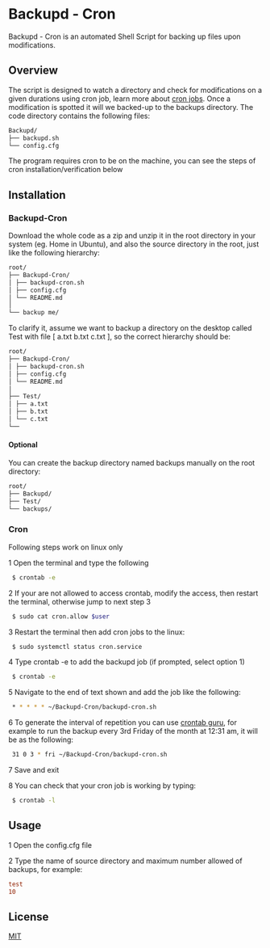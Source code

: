 # Backupd - Cron

Backupd - Cron is an automated Shell Script for backing up files upon modifications.

## Overview

The script is designed to watch a directory and check for modifications on a given durations using cron job, learn more about [cron jobs](https://www.freecodecamp.org/news/cron-jobs-in-linux). Once a modification is spotted it will we backed-up to the backups directory.
The code directory contains the following files:

```markdown
Backupd/
├── backupd.sh
└── config.cfg
```

The program requires cron to be on the machine, you can see the steps of cron installation/verification below

## Installation

### Backupd-Cron

Download the whole code as a zip and unzip it in the root directory in your system (eg. Home in Ubuntu), and also the source directory in the root, just like the following hierarchy:

```markdown
root/
├── Backupd-Cron/
│ ├── backupd-cron.sh
│ ├── config.cfg
│ └── README.md
│
└── backup me/
```

To clarify it, assume we want to backup a directory on the desktop called Test with file [ a.txt b.txt c.txt ], so the correct hierarchy should be:

```markdown
root/
├── Backupd-Cron/
│ ├── backupd-cron.sh
│ ├── config.cfg
│ └── README.md
│
├── Test/
│ ├── a.txt
│ ├── b.txt
│ └── c.txt
└──
```

#### Optional

You can create the backup directory named backups manually on the root directory:

```markdown
root/
├── Backupd/
├── Test/
└── backups/
```

### Cron

Following steps work on linux only

1 Open the terminal and type the following

```bash
 $ crontab -e
```

2 If your are not allowed to access crontab, modify the access, then restart the terminal, otherwise jump to next step 3

```bash
 $ sudo cat cron.allow $user
```

3 Restart the terminal then add cron jobs to the linux:

```bash
 $ sudo systemctl status cron.service
```

4 Type crontab -e to add the backupd job (if prompted, select option 1)

```bash
 $ crontab -e
```

5 Navigate to the end of text shown and add the job like the following:

```bash
 * * * * * ~/Backupd-Cron/backupd-cron.sh
```

6 To generate the interval of repetition you can use [crontab guru](https://crontab.guru/#*_*_*_*_*), for example to run the backup every 3rd Friday
of the month at 12:31 am, it will be as the following:

```bash
 31 0 3 * fri ~/Backupd-Cron/backupd-cron.sh
```

7 Save and exit

8 You can check that your cron job is working by typing:

```bash
 $ crontab -l
```

## Usage

1 Open the config.cfg file

2 Type the name of source directory and maximum number allowed of backups, for example:

```cfg
test
10
```

## License

[MIT](https://choosealicense.com/licenses/mit/)
